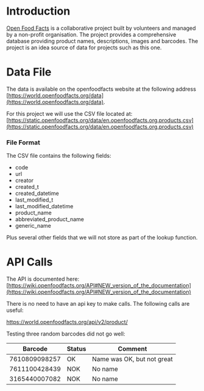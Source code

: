 # Introduction

[Open Food Facts](https://world.openfoodfacts.org) is a collaborative project built by volunteers and managed
by a non-profit organisation.  The project provides a comprehensive database providing product names,
descriptions, images and barcodes.  The project is an idea source of data for projects such as this one.

# Data File

The data is available on the openfoodfacts website at the following address
[https://world.openfoodfacts.org/data](https://world.openfoodfacts.org/data).

For this project we will use the CSV file located at:
[https://static.openfoodfacts.org/data/en.openfoodfacts.org.products.csv](https://static.openfoodfacts.org/data/en.openfoodfacts.org.products.csv)

### File Format

The CSV file contains the following fields:

- code
- url
- creator
- created_t
- created_datetime
- last_modified_t
- last_modified_datetime
- product_name
- abbreviated_product_name
- generic_name

Plus several other fields that we will not store as part of the lookup function.

# API Calls

The API is documented here: [https://wiki.openfoodfacts.org/API#NEW_version_of_the_documentation](https://wiki.openfoodfacts.org/API#NEW_version_of_the_documentation)

There is no need to have an api key to make calls.  The following calls are useful:

https://world.openfoodfacts.org/api/v2/product/<barcode>

Testing three random barcodes did not go well:

Barcode       | Status | Comment
------------- | ------ | ---------------------------
7610809098257 | OK     | Name was OK, but not great
7611100428439 | NOK    | No name
3165440007082 | NOK    | No name







